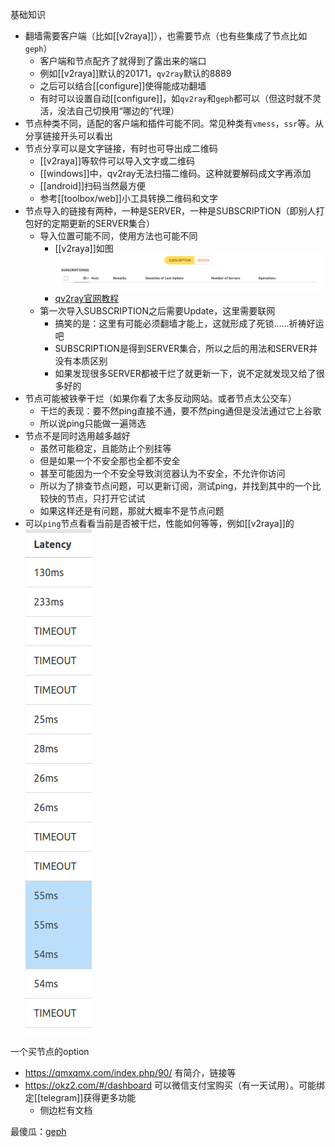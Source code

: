 基础知识
- 翻墙需要客户端（比如[[v2raya]]），也需要节点（也有些集成了节点比如`geph`）
  - 客户端和节点配齐了就得到了露出来的端口
  - 例如[[v2raya]]默认的20171，`qv2ray`默认的8889
  - 之后可以结合[[configure]]使得能成功翻墙
  - 有时可以设置自动[[configure]]，如`qv2ray`和`geph`都可以（但这时就不灵活，没法自己切换用“哪边的”代理）
- 节点种类不同，适配的客户端和插件可能不同。常见种类有`vmess`，`ssr`等。从分享链接开头可以看出
- 节点分享可以是文字链接，有时也可导出成二维码
  - [[v2raya]]等软件可以导入文字或二维码
  - [[windows]]中，qv2ray无法扫描二维码。这种就要解码成文字再添加
  - [[android]]扫码当然最方便
  - 参考[[toolbox/web]]小工具转换二维码和文字
- 节点导入的链接有两种，一种是SERVER，一种是SUBSCRIPTION（即别人打包好的定期更新的SERVER集合）
  - 导入位置可能不同，使用方法也可能不同
    - [[v2raya]]如图![](node.png)
    - [qv2ray官网教程](https://qv2ray.net/lang/zh/getting-started/step3.html#%E8%AE%A2%E9%98%85)
  - 第一次导入SUBSCRIPTION之后需要Update，这里需要联网
    - 搞笑的是：这里有可能必须翻墙才能上，这就形成了死锁……祈祷好运吧
    - SUBSCRIPTION是得到SERVER集合，所以之后的用法和SERVER并没有本质区别
    - 如果发现很多SERVER都被干烂了就更新一下，说不定就发现又给了很多好的
- 节点可能被铁拳干烂（如果你看了太多反动网站。或者节点太公交车）
  - 干烂的表现：要不然ping直接不通，要不然ping通但是没法通过它上谷歌
  - 所以说ping只能做一遍筛选
- 节点不是同时选用越多越好
  - 虽然可能稳定，且能防止个别挂等
  - 但是如果一个不安全那也全都不安全
  - 甚至可能因为一个不安全导致浏览器认为不安全，不允许你访问
  - 所以为了排查节点问题，可以更新订阅，测试ping，并找到其中的一个比较快的节点，只打开它试试
  - 如果这样还是有问题，那就大概率不是节点问题
- 可以`ping`节点看看当前是否被干烂，性能如何等等，例如[[v2raya]]的![](test-node.png)

一个买节点的option
- https://qmxqmx.com/index.php/90/ 有简介，链接等
- https://okz2.com/#/dashboard 可以微信支付宝购买（有一天试用）。可能绑定[[telegram]]获得更多功能
  - 侧边栏有文档

最傻瓜：[geph](https://geph.io/zhs)